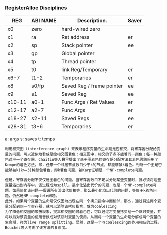 ### RegisterAlloc Disciplines

| REG    | ABI NAME | Description.              | Saver |
|--------|----------|---------------------------|-------|
| x0     | zero     | hard-wired zero           |       |
| x1     | ra       | Ret address               | er    |
| x2     | sp       | Stack pointer             | ee    |
| x3     | gp       | Global pointer            |       |
| x4     | tp       | Thread pointer            |       |
| x5     | t0       | link Reg/Temporary        | er    |
| x6-7   | t1-2     | Temporaries               | er    |
| x8     | s0/fp    | Saved Reg / frame pointer | ee    |
| x9     | s1       | Saved Reg                 | ee    |
| x10-11 | a0-1     | Func Args / Ret Values    | er    |
| x12-17 | a2-7     | Func Args                 | er    |
| x18-27 | s2-11    | Saved Regs                | ee    |
| x28-31 | t3-6     | Temporaries               | er    |
a: args 
s: saves 
t: temps




    利用相交图（interference graph）来表示程序变量的生命期是否相交，将寄存器分配给变量的问题，可以近似地看成是给相交图着色：相交图中，相交的节点不能着同一颜色；每一种颜色对应一个寄存器。Chaitin等人最早提出了基于图着色的寄存器分配方法其着色思路采用了Kempe的着色方法，即，任意一个邻居节点数目少于k的节点，都能够被k着色。判断一个图是否能够被k(k>=3)种颜色着色，即k着色问题，被Karp证明是一个NP-complete问题。
 
    但是，寄存器分配不仅仅是图着色的问题。当寄存器数目不足以分配某些变量时，就必须将这些变量溢出到内存中，该过程成为spill。最小化溢出代价的问题，也是一个NP-complete问题。如果简化该问题——假设所有溢出代价相等，那么最小化溢出代价的问题，等价于k着色问题，仍然是NP-complete问题。
    此外，如果两个变量的生命期仅仅因为出现在同一个拷贝指令中而相邻，那么，通过将这两个变量分配到同一个寄存器，就可以消除该拷贝指令，成为coalescing
    为了降低相交图的聚簇现象，提高相交图的可着色性，可以通过将变量拷贝给一个临时变量，并将以后对该变量的使用替换成对该临时变量的使用，从而将一个变量的生命期分解成两个变量的生命期，称为live range splitting。显然，这是一个与coalescing的作用相反的过程。Bouchez等人考虑了该方法的复杂度。
